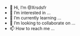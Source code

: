 - 👋 Hi, I’m @Xrsdsfr
- 👀 I’m interested in ...
- 🌱 I’m currently learning ...
- 💞️ I’m looking to collaborate on ...
- 📫 How to reach me ...

<!---
Xrsdsfr/Xrsdsfr is a ✨ special ✨ repository because its `README.md` (this file) appears on your GitHub profile.
You can click the Preview link to take a look at your changes.
--->
